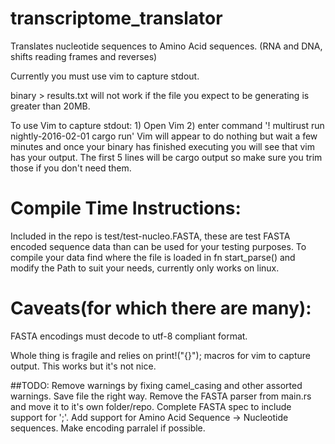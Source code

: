 # transcriptome_translator
Translates nucleotide sequences to Amino Acid sequences. (RNA and DNA, shifts reading frames and reverses)

Currently you must use vim to capture stdout.  

binary > results.txt will not work if the file you expect to be generating is greater than 20MB.

To use Vim to capture stdout: 1) Open Vim 2) enter command '! multirust run nightly-2016-02-01 cargo run'
Vim will appear to do nothing but wait a few minutes and once your binary has finished executing you will see that vim has your output.  The first 5 lines will be cargo output so make sure you trim those if you don't need them.

# Compile Time Instructions:
  Included in the repo is test/test-nucleo.FASTA, these are test FASTA encoded sequence data than can be used for your testing purposes.  To compile your data find where the file is loaded in fn start_parse() and modify the Path to suit your needs, currently only works on linux.
  
# Caveats(for which there are many):
  FASTA encodings must decode to utf-8 compliant format.
  
  Whole thing is fragile and relies on print!("{}"); macros for vim to capture output.
  This works but it's not nice.
  
##TODO:
Remove warnings by fixing camel_casing and other assorted warnings.
Save file the right way.
Remove the FASTA parser from main.rs and move it to it's own folder/repo.
Complete FASTA spec to include support for ';'.
Add support for Amino Acid Sequence -> Nucleotide sequences.
Make encoding parralel if possible.
